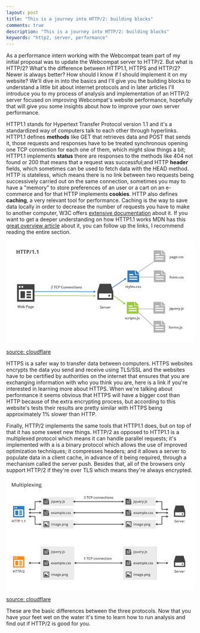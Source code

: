 ```yaml
---
layout: post
title: "This is a journey into HTTP/2: building blocks"
comments: true
description: "This is a journey into HTTP/2: building blocks"
keywords: "http2, server, performance"
---
```


As a performance intern working with the Webcompat team part of my initial proposal was to update the Webcompat server to HTTP/2. But what is HTTP/2? What's the difference between HTTP1.1, HTTPS and HTTP/2? Newer is always better? How should I know if I should implement it on my website? We'll dive in into the basics and I'll give you the building blocks to understand a little bit about internet protocols and in later articles I'll introduce you to my process of analysis and implementation of an HTTP/2 server focused on improving Webcompat's website performance, hopefully that will give you some insights about how to improve your own server performance.

HTTP1.1 stands for Hypertext Transfer Protocol version 1.1 and it's a standardized way of computers talk to each other through hyperlinks. HTTP1.1 defines **methods** like GET that retrieves data and POST that sends it, those requests and responses have to be treated synchronous opening one TCP connection for each one of them, which might slow things a bit; HTTP1.1 implements **status** there are responses to the methods like 404 not found or 200 that means that a request was successful;and HTTP **header** fields, which sometimes can be used to fetch data with the HEAD method. HTTP is stateless, which means there is no link between two requests being successively carried out on the same connection, sometimes you may to have a "memory" to store preferences of an user or a cart on an e-commerce and for that HTTP implements **cookies**. HTTP also defines **caching**, a very relevant tool for performance. Caching is the way to save data locally in order to decrease the number of requests you have to make to another computer, W3C offers [extensive documentation](https://www.w3.org/Protocols/rfc2616/rfc2616-sec13.html) about it. If you want to get a deeper understanding on how HTTP1.1 works MDN has this [great overview article](https://developer.mozilla.org/en-US/docs/Web/HTTP/Overview) about it, you can follow up the links, I recommend reading the entire section.

![http11](/assets/images/http-1.png)

[source: cloudflare](https://blog.cloudflare.com/http-2-for-web-developers/)

HTTPS is a safer way to transfer data between computers. HTTPS websites encrypts the data you send and receive using TLS/SSL and the websites have to be certified by authorities on the internet that ensures that you are exchanging information with who you think you are, here is a link if you're interested in learning more about HTTPS. When we're talking about performance it seems obvious that HTTPS will have a bigger cost than HTTP because of the extra encrypting process, but according to this website's tests their results are pretty similar with HTTPS being approximately 1% slower than HTTP.

Finally, HTTP/2 implements the same tools that HTTP1.1 does, but on top of that it has some sweet new things. HTTP/2 as opposed to HTTP1.1 is a multiplexed protocol which means it can handle parallel requests; it's implemented with a is a binary protocol which allows the use of improved optimization techniques; it compresses headers; and it allows a server to populate data in a client cache, in advance of it being required, through a mechanism called the server push. Besides that, all of the browsers only support HTTP/2 if they're over TLS which means they're always encrypted.


![http-compare](/assets/images/http-compare.png)

[source: cloudflare](https://blog.cloudflare.com/http-2-for-web-developers/)


These are the basic differences between the three protocols. Now that you have your feet wet on the water it's time to learn how to run analysis and find out if HTTP/2 is good for you.
